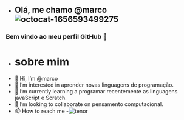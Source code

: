 - ## Olá, me chamo @marco![octocat-1656593499275](https://user-images.githubusercontent.com/108071490/176681763-7528218b-2543-4dd9-8874-80ce79cd8b48.png)

### Bem vindo ao meu perfil GitHub 👋
-  # sobre mim 
-  👋 Hi, I’m @marco
- 👀 I’m interested in aprender novas linguagens de programação.
- 🌱 I’m currently learning a programar recentemente as linguagens javaScript e Scratch.
- 💞️ I’m looking to collaborate on  pensamento computacional.
- 📫 How to reach me
-![tenor](https://user-images.githubusercontent.com/108071490/176905637-fa7fed04-d78c-4456-a66f-cda963400d76.gif)
